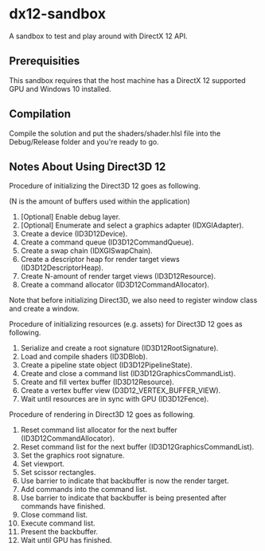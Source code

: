 # dx12-sandbox
A sandbox to test and play around with DirectX 12 API.

## Prerequisities
This sandbox requires that the host machine has a DirectX 12 supported GPU and Windows 10 installed.

## Compilation
Compile the solution and put the shaders/shader.hlsl file into the Debug/Release folder and you're ready to go.

## Notes About Using Direct3D 12
Procedure of initializing the Direct3D 12 goes as following.

(N is the amount of buffers used within the application)

1. [Optional] Enable debug layer.
2. [Optional] Enumerate and select a graphics adapter (IDXGIAdapter).
3. Create a device (ID3D12Device).
4. Create a command queue (ID3D12CommandQueue).
5. Create a swap chain (IDXGISwapChain).
6. Create a descriptor heap for render target views (ID3D12DescriptorHeap).
7. Create N-amount of render target views (ID3D12Resource).
8. Create a command allocator (ID3D12CommandAllocator).

Note that before initializing Direct3D, we also need to register window class and create a window.

Procedure of initializing resources (e.g. assets) for Direct3D 12 goes as following.

1. Serialize and create a root signature (ID3D12RootSignature).
2. Load and compile shaders (ID3DBlob).
4. Create a pipeline state object (ID3D12PipelineState).
5. Create and close a command list (ID3D12GraphicsCommandList).
6. Create and fill vertex buffer (ID3D12Resource).
7. Create a vertex buffer view (D3D12_VERTEX_BUFFER_VIEW).
8. Wait until resources are in sync with GPU (ID3D12Fence).

Procedure of rendering in Direct3D 12 goes as following.

1. Reset command list allocator for the next buffer (ID3D12CommandAllocator).
2. Reset command list for the next buffer (ID3D12GraphicsCommandList).
3. Set the graphics root signature.
4. Set viewport.
5. Set scissor rectangles.
6. Use barrier to indicate that backbuffer is now the render target.
7. Add commands into the command list.
8. Use barrier to indicate that backbuffer is being presented after commands have finished.
9. Close command list.
10. Execute command list.
11. Present the backbuffer.
12. Wait until GPU has finished.